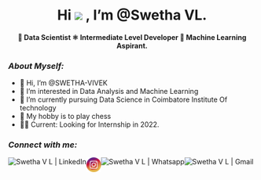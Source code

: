 <h1 align="center"> Hi <img src="https://media.giphy.com/media/hvRJCLFzcasrR4ia7z/giphy.gif" width="32"> , I’m @Swetha VL.</h1>
<p align="center">
</p>
<h4 align="center"> 🚀 Data Scientist ⚛ Intermediate Level Developer 🤖 Machine Learning Aspirant.</h4>

### *About Myself:*
- 👋 Hi, I’m @SWETHA-VIVEK
- 👀 I’m interested in Data Analysis and Machine Learning
- 🌱 I’m currently pursuing Data Science in Coimbatore Institute Of technology
- 💞️ My hobby is to play chess
- 👧🏻 Current: Looking for Internship in 2022.

<!---
SWETHA-VIVEK/SWETHA-VIVEK is a ✨ special ✨ repository because its `README.md` (this file) appears on your GitHub profile.
You can click the Preview link to take a look at your changes.
--->

### *Connect with me:*
[<img align="left" alt="Swetha V L | LinkedIn" height="30px" src="https://img.icons8.com/doodle/2x/linkedin--v2.png" />][linkedin]
[<img align="left" alt="Swetha V L | Instagram" height="30px" src="https://github.com/Aravindhan-G/Aravindhan-G/blob/main/Assets/4103007.png"/>][instagram]
[<img align="left" alt="Swetha V L | Whatsapp" height="30px" src="https://img.icons8.com/doodle/2x/whatsapp.png" />][whatsapp]
[<img align="left" alt="Swetha V L | Gmail" height="30px" src="https://img.icons8.com/doodle/2x/gmail.png" />][gmail]
<br />

[linkedin]: https://www.linkedin.com/in/swetha-vivek
[instagram]: https://www.instagram.com/swetha_vivekanandan/
[gmail]: mailto:swetha.vivi@gmail.com
[whatsapp]: https://wa.me/918870526336

